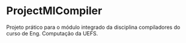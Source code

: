 # ProjectMICompiler
Projeto prático para o módulo integrado da disciplina compiladores do curso de Eng. Computação da UEFS.
